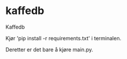 # kaffedb
Kaffedb

Kjør 'pip install -r requirements.txt' i terminalen.

Deretter er det bare å kjøre main.py.